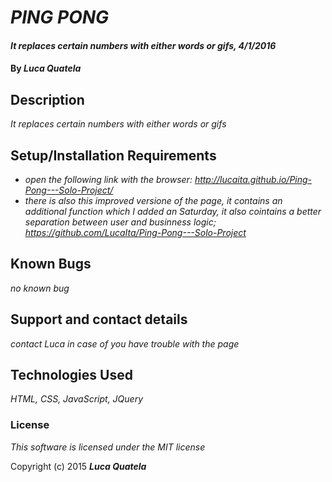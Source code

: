# _PING PONG_

#### _It replaces certain numbers with either words or gifs, 4/1/2016_

#### By _**Luca Quatela**_

## Description

_It replaces certain numbers with either words or gifs_

## Setup/Installation Requirements

* _open the following link with the browser: http://lucaita.github.io/Ping-Pong---Solo-Project/_
* _there is also this improved versione of the page, it contains an additional function which I added an Saturday, it also cointains a better separation between user and businness logic; https://github.com/LucaIta/Ping-Pong---Solo-Project_

## Known Bugs

_no known bug_

## Support and contact details

_contact Luca in case of you have trouble with the page_

## Technologies Used

_HTML, CSS, JavaScript, JQuery_

### License

*This software is licensed under the MIT license*

Copyright (c) 2015 **_Luca Quatela_**
